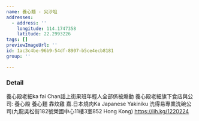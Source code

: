 ```yaml
---
name: 養心麵 - 尖沙咀
addresses:
  - address: ''
    longitude: 114.1747358
    latitude: 22.2993226
tags: []
previewImageUrl: ''
id: 1ac3c4be-96b9-54df-8907-b5ce4ecb8181
group: ''

---
```

### Detail
養心殿老細ka fai Chan話上街果班年輕人全部係被煽動
養心殿老細旗下食店與公司: 
養心殿
養心麵
靠炆雞
嘉.日本燒肉Ka Japanese Yakiniku
洗得易專業洗碗公司(九龍吳松街182號榮國中心11樓3室852 Hong Kong)
https://lih.kg/1220224

